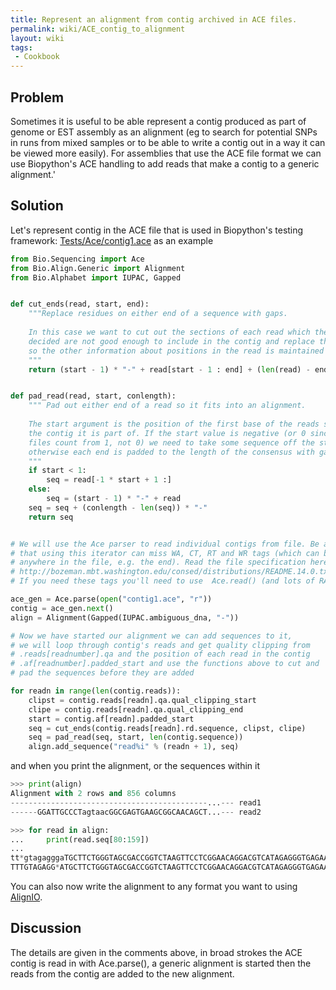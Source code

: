 ```yaml
---
title: Represent an alignment from contig archived in ACE files.
permalink: wiki/ACE_contig_to_alignment
layout: wiki
tags:
 - Cookbook
---
```


Problem
-------

Sometimes it is useful to be able represent a contig produced as part of
genome or EST assembly as an alignment (eg to search for potential SNPs
in runs from mixed samples or to be able to write a contig out in a way
it can be viewed more easily). For assemblies that use the ACE file
format we can use Biopython's ACE handling to add reads that make a
contig to a generic alignment.'

Solution
--------

Let's represent contig in the ACE file that is used in Biopython's
testing framework:
[Tests/Ace/contig1.ace](https://github.com/biopython/biopython/blob/master/Tests/Ace/contig1.ace)
as an example

``` python
from Bio.Sequencing import Ace
from Bio.Align.Generic import Alignment
from Bio.Alphabet import IUPAC, Gapped


def cut_ends(read, start, end):
    """Replace residues on either end of a sequence with gaps.                                                   
                                                                                                                 
    In this case we want to cut out the sections of each read which the assembler has                            
    decided are not good enough to include in the contig and replace them with gaps                              
    so the other information about positions in the read is maintained                                           
    """
    return (start - 1) * "-" + read[start - 1 : end] + (len(read) - end) * "-"


def pad_read(read, start, conlength):
    """ Pad out either end of a read so it fits into an alignment.                                               
                                                                                                                 
    The start argument is the position of the first base of the reads sequence in                                
    the contig it is part of. If the start value is negative (or 0 since ACE                                     
    files count from 1, not 0) we need to take some sequence off the start                                       
    otherwise each end is padded to the length of the consensus with gaps.                                       
    """
    if start < 1:
        seq = read[-1 * start + 1 :]
    else:
        seq = (start - 1) * "-" + read
    seq = seq + (conlength - len(seq)) * "-"
    return seq


# We will use the Ace parser to read individual contigs from file. Be aware
# that using this iterator can miss WA, CT, RT and WR tags (which can be
# anywhere in the file, e.g. the end). Read the file specification here:
# http://bozeman.mbt.washington.edu/consed/distributions/README.14.0.txt
# If you need these tags you'll need to use  Ace.read() (and lots of RAM).

ace_gen = Ace.parse(open("contig1.ace", "r"))
contig = ace_gen.next()
align = Alignment(Gapped(IUPAC.ambiguous_dna, "-"))

# Now we have started our alignment we can add sequences to it,                                                  
# we will loop through contig's reads and get quality clipping from                                              
# .reads[readnumber].qa and the position of each read in the contig                                              
# .af[readnumber].padded_start and use the functions above to cut and                                            
# pad the sequences before they are added                                                                        

for readn in range(len(contig.reads)):
    clipst = contig.reads[readn].qa.qual_clipping_start
    clipe = contig.reads[readn].qa.qual_clipping_end
    start = contig.af[readn].padded_start
    seq = cut_ends(contig.reads[readn].rd.sequence, clipst, clipe)
    seq = pad_read(seq, start, len(contig.sequence))
    align.add_sequence("read%i" % (readn + 1), seq)
```

and when you print the alignment, or the sequences within it

``` python
>>> print(align)
Alignment with 2 rows and 856 columns
--------------------------------------------...--- read1
------GGATTGCCCTagtaacGGCGAGTGAAGCGGCAACAGCT...--- read2

>>> for read in align:
...     print(read.seq[80:159])
...
tt*gtagagggaTGCTTCTGGGTAGCGACCGGTCTAAGTTCCTCGGAACAGGACGTCATAGAGGGTGAGAATCCCGTAT
TTTGTAGAGG*ATGCTTCTGGGTAGCGACCGGTCTAAGTTCCTCGGAACAGGACGTCATAGAGGGTGAGAATCCCGTAT
```

You can also now write the alignment to any format you want to using
[AlignIO](AlignIO "wikilink").

Discussion
----------

The details are given in the comments above, in broad strokes the ACE
contig is read in with Ace.parse(), a generic alignment is started then
the reads from the contig are added to the new alignment.
